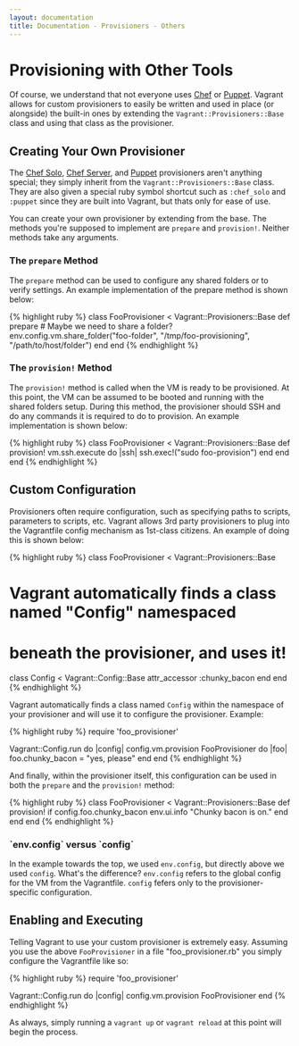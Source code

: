 ```yaml
---
layout: documentation
title: Documentation - Provisioners - Others
---
```

# Provisioning with Other Tools

Of course, we understand that not everyone uses [Chef](http://www.opscode.com/chef)
or [Puppet](http://www.puppetlabs.com/puppet). Vagrant allows for custom
provisioners to easily be written and used in place (or alongside) the
built-in ones by extending the `Vagrant::Provisioners::Base` class and
using that class as the provisioner.

## Creating Your Own Provisioner

The [Chef Solo](/docs/provisioners/chef_solo.html), [Chef Server](/docs/provisioners/chef_server.html), and
[Puppet](/docs/provisioners/puppet.html) provisioners aren't anything special; they simply inherit from the
`Vagrant::Provisioners::Base` class. They are also given a special ruby symbol shortcut
such as `:chef_solo` and `:puppet` since they are built into Vagrant, but thats only for ease of use.

You can create your own provisioner by extending from the base. The
methods you're supposed to implement are `prepare` and `provision!`.
Neither methods take any arguments.

### The `prepare` Method

The `prepare` method can be used to configure any shared folders or to verify
settings. An example implementation of the prepare method is shown below:

{% highlight ruby %}
class FooProvisioner < Vagrant::Provisioners::Base
  def prepare
    # Maybe we need to share a folder?
    env.config.vm.share_folder("foo-folder", "/tmp/foo-provisioning",
                                             "/path/to/host/folder")
  end
end
{% endhighlight %}

### The `provision!` Method

The `provision!` method is called when the VM is ready to be provisioned.
At this point, the VM can be assumed to be booted and running with the
shared folders setup. During this method, the provisioner should SSH and
do any commands it is required to do to provision. An example implementation
is shown below:

{% highlight ruby %}
class FooProvisioner < Vagrant::Provisioners::Base
  def provision!
    vm.ssh.execute do |ssh|
      ssh.exec!("sudo foo-provision")
    end
  end
end
{% endhighlight %}

## Custom Configuration

Provisioners often require configuration, such as specifying paths to scripts,
parameters to scripts, etc. Vagrant allows 3rd party provisioners to plug into
the Vagrantfile config mechanism as 1st-class citizens. An example of doing this
is shown below:

{% highlight ruby %}
class FooProvisioner < Vagrant::Provisioners::Base
  # Vagrant automatically finds a class named "Config" namespaced
  # beneath the provisioner, and uses it!
  class Config < Vagrant::Config::Base
    attr_accessor :chunky_bacon
  end
end
{% endhighlight %}

Vagrant automatically finds a class named `Config` within the namespace
of your provisioner and will use it to configure the provisioner. Example:

{% highlight ruby %}
require 'foo_provisioner'

Vagrant::Config.run do |config|
  config.vm.provision FooProvisioner do |foo|
    foo.chunky_bacon = "yes, please"
  end
end
{% endhighlight %}

And finally, within the provisioner itself, this configuration can be used in
both the `prepare` and the `provision!` method:

{% highlight ruby %}
class FooProvisioner < Vagrant::Provisioners::Base
  def provision!
    if config.foo.chunky_bacon
      env.ui.info "Chunky bacon is on."
    end
  end
end
{% endhighlight %}

<div class="alert-message block-message grey notice">
  <h3>`env.config` versus `config`</h3>
  <p>
    In the example towards the top, we used <code>env.config</code>, but directly
    above we used <code>config</code>. What's the difference? <code>env.config</code>
    refers to the global config for the VM from the Vagrantfile. <code>config</code>
    fefers only to the provisioner-specific configuration.
  </p>
</div>

## Enabling and Executing

Telling Vagrant to use your custom provisioner is extremely easy. Assuming
you use the above `FooProvisioner` in a file "foo_provisioner.rb" you
simply configure the Vagrantfile like so:

{% highlight ruby %}
require 'foo_provisioner'

Vagrant::Config.run do |config|
  config.vm.provision FooProvisioner
end
{% endhighlight %}

As always, simply running a `vagrant up` or `vagrant reload` at this point
will begin the process.
